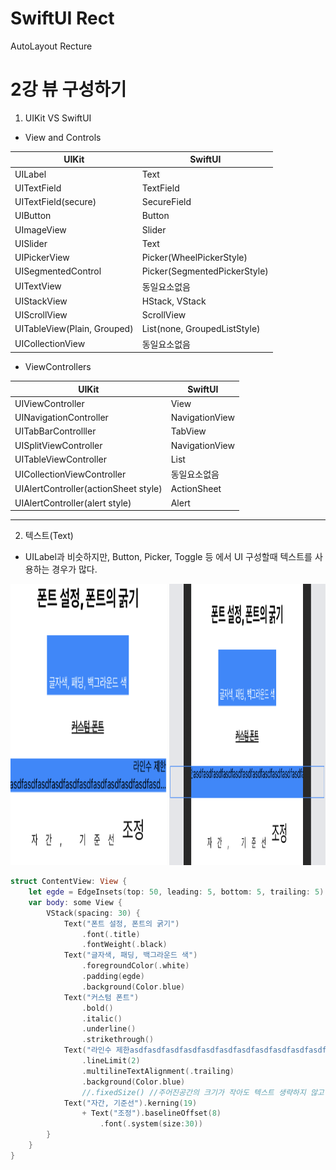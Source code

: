 # SwiftUI Rect
AutoLayout Recture

2강 뷰 구성하기
===========
1. UIKit VS SwiftUI

* View and Controls

UIKit | SwiftUI |
---- | ---- |
UILabel | Text |
UITextField | TextField |
UITextField(secure) | SecureField |
UIButton | Button |
UImageView | Slider |
UISlider | Text |
UIPickerView | Picker(WheelPickerStyle) |
UISegmentedControl | Picker(SegmentedPickerStyle) |
UITextView | 동일요소없음 |
UIStackView | HStack, VStack |
UIScrollView | ScrollView |
UITableView(Plain, Grouped) | List(none, GroupedListStyle) |
UICollectionView | 동일요소없음 |

* ViewControllers

UIKit | SwiftUI |
---- | ---- |
UIViewController | View |
UINavigationController | NavigationView |
UITabBarControlller | TabView |
UISplitViewController | NavigationView |
UITableViewController | List |
UICollectionViewController | 동일요소없음 |
UIAlertController(actionSheet style) | ActionSheet |
UIAlertController(alert style) | Alert |

* * *
2. 텍스트(Text)
* UILabel과 비슷하지만, Button, Picker, Toggle 등 에서 UI 구성할때 텍스트를 사용하는 경우가 많다.

<img src = "https://github.com/HwangWoonChun/SWIFTUIRecture/blob/master/rect2_3.png" width = 250 height = 450> <img src = "https://github.com/HwangWoonChun/SWIFTUIRecture/blob/master/rect2_4.png" width = 250 height = 450>

``` swift
struct ContentView: View {
    let egde = EdgeInsets(top: 50, leading: 5, bottom: 5, trailing: 5)
    var body: some View {
        VStack(spacing: 30) {
            Text("폰트 설정, 폰트의 굵기")
                .font(.title)
                .fontWeight(.black)
            Text("글자색, 패딩, 백그라운드 색")
                .foregroundColor(.white)
                .padding(egde)
                .background(Color.blue)
            Text("커스텀 폰트")
                .bold()
                .italic()
                .underline()
                .strikethrough()
            Text("라인수 제한asdfasdfasdfasdfasdfasdfasdfasdfasdfasdfasdfaasdfasdf\n하하\nkk")
                .lineLimit(2)
                .multilineTextAlignment(.trailing)
                .background(Color.blue)
                //.fixedSize() //주어진공간의 크기가 작아도 텍스트 생략하지 않고 표현되도록 설정
            Text("자간, 기준선").kerning(19)
                + Text("조정").baselineOffset(8)
                    .font(.system(size:30))
        }
    }
}
```
